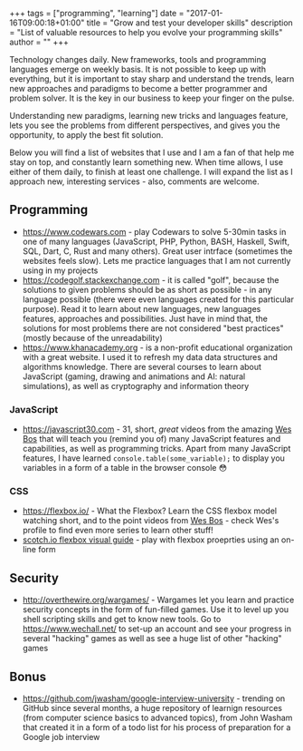 +++
tags = ["programming", "learning"]
date = "2017-01-16T09:00:18+01:00"
title = "Grow and test your developer skills"
description = "List of valuable resources to help you evolve your programming skills"
author = ""
+++

Technology changes daily. New frameworks, tools and programming languages emerge on weekly basis. It is not possible to keep up with everything, but it is important to stay sharp and understand the trends, learn new approaches and paradigms to become a better programmer and problem solver. It is the key in our business to keep your finger on the pulse.

Understanding new paradigms, learning new tricks and languages feature, lets you see the problems from different perspectives, and gives you the opportunity, to apply the best fit solution.

Below you will find a list of websites that I use and I am a fan of that help me stay on top, and constantly learn something new. When time allows, I use either of them daily, to finish at least one challenge. I will expand the list as I approach new, interesting services - also, comments are welcome.

## Programming
- https://www.codewars.com - play Codewars to solve 5-30min tasks in one of many languages (JavaScript, PHP, Python, BASH, Haskell, Swift, SQL, Dart, C, Rust and many others). Great user intrface (sometimes the websites feels slow). Lets me practice languages that I am not currently using in my projects
- https://codegolf.stackexchange.com - it is called "golf", because the solutions to given problems should be as short as possible - in any language possible (there were even languages created for this particular purpose). Read it to learn about new languages, new languages features, approaches and possibilities. Just have in mind that, the solutions for most problems there are not considered "best practices" (mostly because of the unreadability)
- https://www.khanacademy.org - is a non-profit educational organization with a great website. I used it to refresh my data data structures and algorithms knowledge. There are several courses to learn about JavaScript (gaming, drawing and animations and AI: natural simulations), as well as cryptography and information theory

### JavaScript
- https://javascript30.com - 31, short, *great* videos from the amazing [Wes Bos](https://twitter.com/wesbos) that will teach you (remind you of) many JavaScript features and capabilities, as well as programming tricks. Apart from many JavaScript features, I have learned `console.table(some_variable);` to display you variables in a form of a table in the browser console 😳

### CSS
- https://flexbox.io/ - What the Flexbox? Learn the CSS flexbox model watching short, and to the point videos from [Wes Bos](https://twitter.com/wesbos) - check Wes's profile to find even more series to learn other stuff!
- [scotch.io flexbox visual guide](https://demos.scotch.io/visual-guide-to-css3-flexbox-flexbox-playground/demos/) - play with flexbox proeprties using an on-line form

## Security

- http://overthewire.org/wargames/ - Wargames let you learn and practice security concepts in the form of fun-filled games. Use it to level up you shell scripting skills and get to know new tools. Go to https://www.wechall.net/ to set-up an account and see your progress in several "hacking" games as well as see a huge list of other "hacking" games

## Bonus
- https://github.com/jwasham/google-interview-university - trending on GitHub since several months, a huge repository of learnign resources (from computer science basics to advanced topics), from John Washam that created it in a form of a todo list for his process of preparation for a Google job interview

